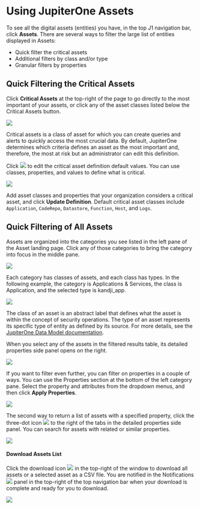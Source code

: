 # Using JupiterOne Assets

To see all the digital assets (entities) you have, in the top J1 navigation bar, click **Assets**. There are several ways to filter the large list of entities displayed in Assets:

- Quick filter the critical assets
- Additional filters by class and/or type
- Granular filters by properties

## Quick Filtering the Critical Assets

Click **Critical Assets** at the top-right of the page to go directly to the most important of your assets, or click any of the asset classes listed below the Critical Assets button.



![](../assets/assets-landing.png) 



Critical assets is a class of asset for which you can create queries and alerts to quickly access the most crucial data. By default, JupiterOne determines which criteria defines an asset as the most important and, therefore, the most at risk but an administrator can edit this definition.

Click ![](../assets/icons/gear.png) to edit the critical asset definition default values. You can use classes, properties, and values to define what is critical.


![](../assets/asset-definition.png) 

Add asset classes and properties that your organization considers a critical asset, and click **Update Definition**. Default critical asset classes include `Application`, `CodeRepo`, `Datastore`, `Function`, `Host`, and `Logs`.

## Quick Filtering of All Assets

Assets are organized into the categories you see listed in the left pane of the Asset landing page. Click any of those categories to bring the category into focus in the middle pane. 


![](../assets/asset-classes.png) 



Each category has classes of assets, and each class has types. In the following example, the category is Applications & Services, the class is Application, and the selected type is kandji_app.




![](../assets/asset-quick-filter-type.png) 



The class of an asset is an abstract label that defines what the asset is within the concept of security operations. The type of an asset represents its specific type of entity as defined by its source. For more details, see the [JupiterOne Data Model documentation](../jupiterOne-data-model/jupiterone-data-model.md).

When you select any of the assets in the filtered results table, its detailed properties side panel opens on the right.

![](../assets/asset-selected-entity-properties.png)

If you want to filter even further, you can filter on properties in a couple of ways. You can use the Properties section at the bottom of the left category pane. Select the property and attributes from the dropdown menus, and then click **Apply Properties**.


![](../assets/asset-property-find2.png)    



The second way to return a list of assets with a specified property, click the three-dot icon  ![](../assets/icons/assets-more.png)  to the right of the tabs in the detailed properties side panel. You can search for assets with related or similar properties.


![](../assets/asset-property-find1.png) 





#### Download Assets List

Click the download icon ![](../assets/icons/download.png) in the top-right of the window to download all assets or a selected asset as a CSV file. You are notified in the Notifications ![](../assets/icons/bell.png) panel in the top-right of the top navigation bar when your download is complete and ready for you to download.

 

![](../assets/download-csv.gif) 
